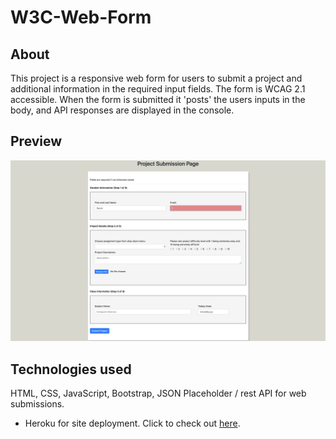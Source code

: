 # W3C-Web-Form

## About
This project is a responsive web form for users to submit a project and additional information in the required input fields.  The form is WCAG 2.1 accessible.  When the form is submitted it 'posts' the users inputs in the body, and API responses are displayed in the console. 

## Preview
![GitHub Logo](public/image/web-form.png)

##

## Technologies used
HTML, CSS, JavaScript, Bootstrap, JSON Placeholder / rest API for web submissions.

* Heroku for site deployment.  Click to check out [here](https://banana-cupcake-16306.herokuapp.com/).
